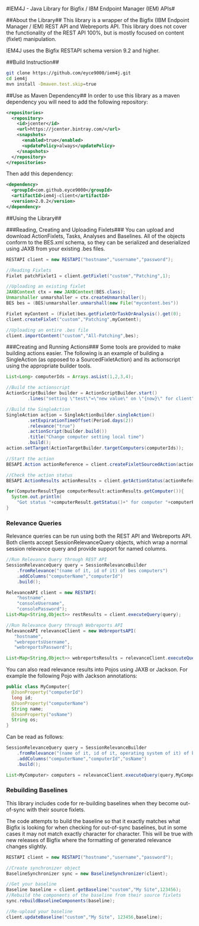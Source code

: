 #IEM4J - Java Library for Bigfix / IBM Endpoint Manager (IEM) APIs#

##About the Library##
This library is a wrapper of the Bigfix (IBM Endpoint Manager / IEM) REST API and Webreports API. This library does not cover the functionality of the REST API 100%, but is mostly focused on content (fixlet) manipulation.

IEM4J uses the Bigfix RESTAPI schema version 9.2 and higher.

##Build Instruction##
```bash
git clone https://github.com/eyce9000/iem4j.git
cd iem4j
mvn install -Dmaven.test.skip=true
```

##Use as Maven Dependency##
In order to use this library as a maven dependency you will need to add the following repository:
```xml
<repositories>
  <repository>
    <id>jcenter</id>
    <url>https://jcenter.bintray.com/</url>
    <snapshots>
      <enabled>true</enabled>
      <updatePolicy>always</updatePolicy>
    </snapshots>
  </repository>
</repositories>
```
Then add this dependency:
```xml
<dependency>
  <groupId>com.github.eyce9000</groupId>
  <artifactId>iem4j-client</artifactId>
  <version>2.0.2</version>
</dependency>
```

##Using the Library##

###Reading, Creating and Uploading Fixlets###
You can upload and download ActionFixlets, Tasks, Analyses and Baselines. All of the objects conform to the BES.xml schema, so they can be serialized and deserialized using JAXB from your existing .bes files.
```java
RESTAPI client = new RESTAPI("hostname","username","password");

//Reading Fixlets
Fixlet patchFixlet1 = client.getFixlet("custom","Patching",1);

//Uploading an existing fixlet
JAXBContext ctx = new JAXBContext(BES.class);
Unmarshaller unmarshaller = ctx.createUnmarshaller();
BES bes = (BES)unmarshaller.unmarshall(new File("mycontent.bes"))

Fixlet myContent = (Fixlet)bes.getFixletOrTaskOrAnalysis().get(0);
client.createFixlet("custom","Patching",myContent);

//Uploading an entire .bes file
client.importContent("custom","All-Patching",bes);

```

###Creating and Running Actions###
Some tools are provided to make building actions easier. The following is an example of building a SingleAction (as opposed to a SourcedFixletAction) and its actionscript using the appropriate builder tools.

```java
List<Long> computerIds = Arrays.asList(1,2,3,4);

//Build the actionscript
ActionScriptBuilder builder = ActionScriptBuilder.start()
        .lines("setting \"test\"=\"new value\" on \"{now}\" for client");

//Build the SingleAction
SingleAction action = SingleActionBuilder.singleAction()
        .setExpirationTimeOffset(Period.days(2))
        .relevance("true")
        .actionScript(builder.build())
        .title("Change computer setting local time")
        .build();
action.setTarget(ActionTargetBuilder.targetComputers(computerIds));

//Start the action
BESAPI.Action actionReference = client.createFixletSourcedAction(action);

//Check the action status
BESAPI.ActionResults actionResults = client.getActionStatus(actionReference);

for(ComputerResultType computerResult:actionResults.getComputer()){
  System.out.println(
    "Got status "+computerResult.getStatus()+" for computer "+computerResult.getID());
}

```

### Relevance Queries ###

Relevance queries can be run using both the REST API and Webreports API. Both clients accept SessionRelevanceQuery objects, which wrap a normal session relevance query and provide support for named columns.

```java
//Run Relevance Query through REST API
SessionRelevanceQuery query = SessionRelevanceBuilder
    .fromRelevance("(name of it, id of it) of bes computers")
    .addColumns("computerName","computerId")
    .build();

RelevanceAPI client = new RESTAPI(
    "hostname",
    "consoleUsername",
    "consolePassword");
List<Map<String,Object>> restResults = client.executeQuery(query);

//Run Relevance Query through Webreports API
RelevanceAPI relevanceClient = new WebreportsAPI(
   "hostname",
   "webreportsUsername",
   "webreportsPassword");

List<Map<String,Object>> webreportsResults = relevanceClient.executeQuery(query);
```

You can also read relevance results into Pojos using JAXB or Jackson. For example the following Pojo with Jackson annotations:
```java
public class MyComputer{
  @JsonProperty("computerId")
  long id;
  @JsonProperty("computerName")
  String name;
  @JsonProperty("osName")
  String os;
}
```
Can be read as follows:
```java
SessionRelevanceQuery query = SessionRelevanceBuilder
    .fromRelevance("(name of it, id of it, operating system of it) of bes computers")
    .addColumns("computerName","computerId","osName")
    .build();

List<MyComputer> computers = relevanceClient.executeQuery(query,MyComputer.class);
```

### Rebuilding Baselines ###

This library includes code for re-building baselines when they become out-of-sync with their source fixlets.

The code attempts to build the baseline so that it exactly matches what Bigfix is looking for when checking for out-of-sync baselines, but in some cases it may not match exactly character for character. This will be true with new releases of Bigfix where the formatting of generated relevance changes slightly.

```java
RESTAPI client = new RESTAPI("hostname","username","password");

//Create synchronizer object
BaselineSynchronizer sync = new BaselineSynchronizer(client);

//Get your baseline
Baseline baseline = client.getBaseline("custom","My Site",123456);
//Rebuild the components of the baseline from their source fixlets
sync.rebuildBaselineComponents(baseline);

//Re-upload your baseline
client.updateBaseline("custom","My Site", 123456,baseline);

```
